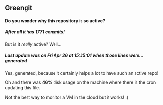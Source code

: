 ## Greengit

#### Do you wonder why this repository is so active?

##### After all it has 1771 commits!

But is it *really* active? Well...

##### Last update was on Fri Apr 26 at 15:25:01 when those lines were... generated

Yes, generated, because it certainly helps a lot to have such an active repo!

Oh and there was **46%** disk usage on the machine
where there is the cron updating this file.

Not the best way to monitor a VM in the cloud but it works! :)
